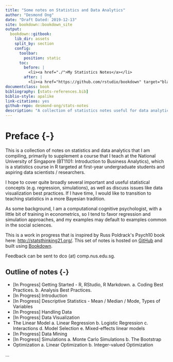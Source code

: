 ```yaml
--- 
title: "Some notes on Statistics and Data Analytics"
author: "Desmond Ong"
date: "Draft Dated: 2019-12-13"
site: bookdown::bookdown_site
output: 
  bookdown::gitbook:
    lib_dir: assets
    split_by: section
    config:
      toolbar:
        position: static
      toc:
        before: |
          <li><a href="./">My Statistics Notes</a></li>
        after: |
          <li><a href="https://github.com/rstudio/bookdown" target="blank">Published with bookdown</a></li>
documentclass: book
bibliography: [stats-references.bib]
biblio-style: apalike
link-citations: yes
github-repo: desmond-ong/stats-notes
description: "A collection of statistics notes useful for data analytics."
---
```


# Preface {-}

This is a collection of notes on statistics and data analytics that I am compiling, primarily to supplement a course that I teach at the National University of Singapore (BT1101: Introduction to Business Analytics), which is a statistics course in R targeted at first-year undergraduate students and aspiring data scientists / researchers. 


I hope to cover quite broadly several important and useful statistical concepts (e.g. regression, simulations), as well as discuss issues like data visualization best practices. If I have time, I would like to transition to teaching statistics in a more Bayesian tradition.


As some background, I am a computational cognitive psychologist, with a little bit of training in econometrics, so I tend to favor regression and simulation approaches, and my examples may default to examples common in the social sciences.


This is a work in progress that is inspired by Russ Poldrack's Psych10 book here: http://statsthinking21.org/. This set of notes is hosted on [GitHub](https://github.com/desmond-ong/stats-notes) and built using [Bookdown](https://github.com/rstudio/bookdown).


Feedback can be sent to dco (at) comp.nus.edu.sg.


## Outline of notes {-}

- [In Progress] Getting Started - R, RStudio, R Markdown. 
    a. Coding Best Practices. 
    b. Analysis Best Practices.
- [In Progress] Introduction
- [In Progress] Descriptive Statistics - Mean / Median / Mode, Types of Variables
- [In Progress] Handling Data
- [In Progress] Data Visualization
- The Linear Model
    a. Linear Regression
    b. Logistic Regression
    c. Interactions
    d. Model Selection
    e. Mixed-effects linear models
- [In Progress] Data Mining
- [In Progress] Simulations
    a. Monte Carlo Simulations
    b. The Bootstrap
- Optimization
    a. Linear Optimization
    b. Integer-valued Optimization

...
